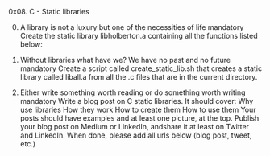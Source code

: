0x08. C - Static libraries

0. A library is not a luxury but one of the necessities of life mandatory
Create the static library libholberton.a containing all the functions listed below:

1. Without libraries what have we? We have no past and no future mandatory
Create a script called create_static_lib.sh that creates a static library called liball.a from all the .c files that are in the current directory.

2. Either write something worth reading or do something worth writing mandatory
Write a blog post on C static libraries. It should cover:
Why use libraries
How they work
How to create them
How to use them
Your posts should have examples and at least one picture, at the top. Publish your blog post on Medium or LinkedIn, andshare it at least on Twitter and LinkedIn.
When done, please add all urls below (blog post, tweet, etc.)